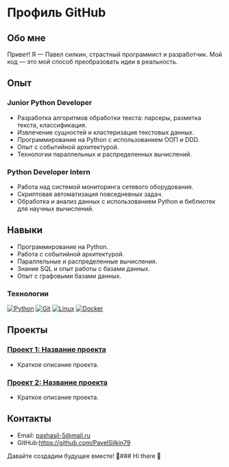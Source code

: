 # Профиль GitHub

## Обо мне
Привет! Я — Павел силкин, страстный программист и разработчик. Мой код — это мой способ преобразовать идеи в реальность.

## Опыт

### Junior Python Developer 

- Разработка алгоритмов обработки текста: парсеры, разметка текста, классификация.
- Извлечение сущностей и кластеризация текстовых данных.
- Программирование на Python с использованием ООП и DDD.
- Опыт с событийной архитектурой.
- Технологии параллельных и распределенных вычислений.

### Python Developer Intern 

- Работа над системой мониторинга сетевого оборудования.
- Скриптовая автоматизация повседневных задач.
- Обработка и анализ данных с использованием Python и библиотек для научных вычислений.

## Навыки

- Программирование на Python.
- Работа с событийной архитектурой.
- Параллельные и распределенные вычисления.
- Знание SQL и опыт работы с базами данных.
- Опыт с графовыми базами данных.

### Технологии

[![Python](https://img.shields.io/badge/Python-3.x-blue?logo=python&style=for-the-badge&logoColor=white)](https://www.python.org/)
[![Git](https://img.shields.io/badge/Git-GitHub-black?logo=git&style=for-the-badge&logoColor=white)](https://git-scm.com/)
[![Linux](https://img.shields.io/badge/Linux-Ubuntu-green?logo=linux&style=for-the-badge&logoColor=white)](https://www.ubuntu.com/)
[![Docker](https://img.shields.io/badge/Docker-Container-orange?logo=docker&style=for-the-badge&logoColor=white)](https://www.docker.com/)

## Проекты

### [Проект 1: Название проекта](ссылка)

- Краткое описание проекта.

### [Проект 2: Название проекта](ссылка)

- Краткое описание проекта.

## Контакты

- Email: pashasil-5@mail.ru
- GitHub:https://github.com/PavelSilkin79

Давайте создадим будущее вместе! 🚀### Hi there 👋

<!--
**PavelSilkin79/pavelsilkin79** is a ✨ _special_ ✨ repository because its `README.md` (this file) appears on your GitHub profile.

Here are some ideas to get you started:

- 🔭 I’m currently working on ...
- 🌱 I’m currently learning ...
- 👯 I’m looking to collaborate on ...
- 🤔 I’m looking for help with ...
- 💬 Ask me about ...
- 📫 How to reach me: ...
- 😄 Pronouns: ...
- ⚡ Fun fact: ...
-->
